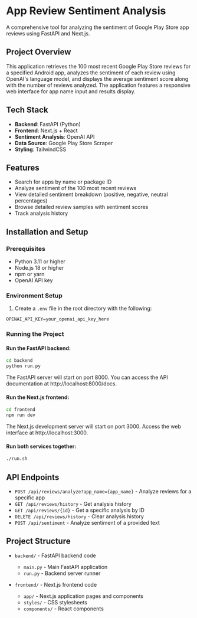 # App Review Sentiment Analysis

A comprehensive tool for analyzing the sentiment of Google Play Store app reviews using FastAPI and Next.js.

## Project Overview

This application retrieves the 100 most recent Google Play Store reviews for a specified Android app, analyzes the sentiment of each review using OpenAI's language model, and displays the average sentiment score along with the number of reviews analyzed. The application features a responsive web interface for app name input and results display.

## Tech Stack

- **Backend**: FastAPI (Python)
- **Frontend**: Next.js + React
- **Sentiment Analysis**: OpenAI API
- **Data Source**: Google Play Store Scraper
- **Styling**: TailwindCSS

## Features

- Search for apps by name or package ID
- Analyze sentiment of the 100 most recent reviews
- View detailed sentiment breakdown (positive, negative, neutral percentages)
- Browse detailed review samples with sentiment scores
- Track analysis history

## Installation and Setup

### Prerequisites

- Python 3.11 or higher
- Node.js 18 or higher
- npm or yarn
- OpenAI API key

### Environment Setup

1. Create a `.env` file in the root directory with the following:

```
OPENAI_API_KEY=your_openai_api_key_here
```

### Running the Project

#### Run the FastAPI backend:

```bash
cd backend
python run.py
```

The FastAPI server will start on port 8000. You can access the API documentation at http://localhost:8000/docs.

#### Run the Next.js frontend:

```bash
cd frontend
npm run dev
```

The Next.js development server will start on port 3000. Access the web interface at http://localhost:3000.

#### Run both services together:

```bash
./run.sh
```

## API Endpoints

- `POST /api/reviews/analyze?app_name={app_name}` - Analyze reviews for a specific app
- `GET /api/reviews/history` - Get analysis history
- `GET /api/reviews/{id}` - Get a specific analysis by ID
- `DELETE /api/reviews/history` - Clear analysis history
- `POST /api/sentiment` - Analyze sentiment of a provided text

## Project Structure

- `backend/` - FastAPI backend code
  - `main.py` - Main FastAPI application
  - `run.py` - Backend server runner

- `frontend/` - Next.js frontend code
  - `app/` - Next.js application pages and components
  - `styles/` - CSS stylesheets
  - `components/` - React components